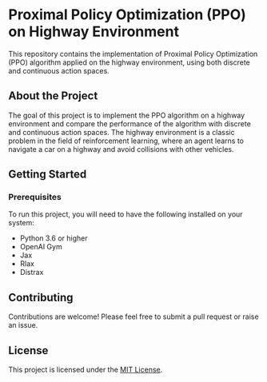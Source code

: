 # Proximal Policy Optimization (PPO) on Highway Environment

This repository contains the implementation of Proximal Policy Optimization (PPO) algorithm applied on the highway
environment, using both discrete and continuous action spaces.

## About the Project

The goal of this project is to implement the PPO algorithm on a highway environment and compare the performance of the
algorithm with discrete and continuous action spaces. The highway environment is a classic problem in the field of
reinforcement learning, where an agent learns to navigate a car on a highway and avoid collisions with other vehicles.

## Getting Started

### Prerequisites

To run this project, you will need to have the following installed on your system:

- Python 3.6 or higher
- OpenAI Gym
- Jax
- Rlax
- Distrax

## Contributing

Contributions are welcome! Please feel free to submit a pull request or raise an issue.

## License

This project is licensed under the [MIT License](https://opensource.org/licenses/MIT).


